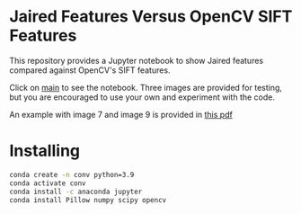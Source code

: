 # Jaired Features Versus OpenCV SIFT Features
This repository provides a Jupyter notebook to show Jaired features compared against OpenCV's SIFT features. 

Click on [main](/main.ipynb) to see the notebook. Three images are provided for testing, but you are encouraged to use your own and experiment with the code.

An example with image 7 and image 9 is provided in [this pdf](/match7-9.pdf)

# Installing
```bash
conda create -n conv python=3.9
conda activate conv
conda install -c anaconda jupyter
conda install Pillow numpy scipy opencv
```